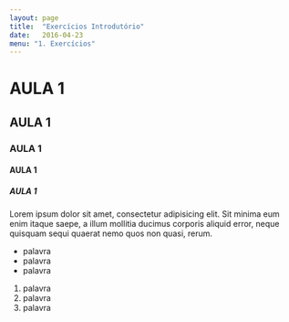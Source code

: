 ```yaml
---
layout: page
title:  "Exercícios Introdutório"
date:   2016-04-23
menu: "1. Exercícios"
---
```


# AULA 1

## AULA 1

### AULA 1

#### AULA 1

##### AULA 1

Lorem ipsum dolor sit amet, consectetur adipisicing elit. Sit minima eum enim itaque saepe, a illum mollitia ducimus corporis aliquid error, neque quisquam sequi quaerat nemo quos non quasi, rerum.

- palavra
- palavra
- palavra

1. palavra
1. palavra
1. palavra
